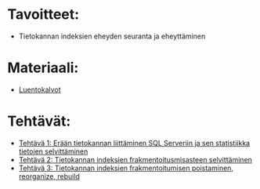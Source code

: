 # Tavoitteet:

- Tietokannan indeksien eheyden seuranta ja eheyttäminen


# Materiaali: 

- [ Luentokalvot ](Luentokalvot_05.pdf)

# Tehtävät:   

- [Tehtävä 1: Erään tietokannan liittäminen SQL Serveriin ja sen statistiikka tietojen selvittäminen](Tehtava_01.md)
- [Tehtävä 2: Tietokannan indeksien frakmentoitusmisasteen selvittäminen](Tehtava_02.md)
- [Tehtävä 3: Tietokannan indeksien frakmentoitumisen poistaminen, reorganize, rebuild](Tehtava_03.md)
